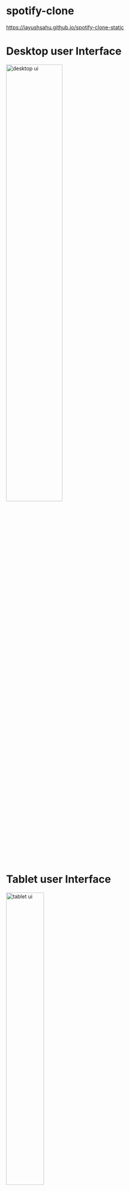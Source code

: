 # spotify-clone


https://iayushsahu.github.io/spotify-clone-static

<h1>Desktop user Interface</h1>
<p align="left">
<img width="55%" alt="desktop ui" src="https://user-images.githubusercontent.com/87942664/204242633-5c132535-683f-4671-9b8a-8361fd8462cb.png" />
</p>

<h1>Tablet user Interface</h1>
<p align="left">
<img width="45%" alt="tablet ui" src="https://user-images.githubusercontent.com/87942664/204242883-0620115b-20fd-420f-96e8-87bdf05aa800.png" />
</P>

<h1>Mobile user Interface</h1>
<p align="left">
<img width="30%" alt="tablet ui" src="https://user-images.githubusercontent.com/87942664/204246062-371f6037-9699-4487-9187-11cdc5cf65ee.jpg" />
</p>


<h1>Preview of music player</h1>
<p align="left">
https://user-images.githubusercontent.com/87942664/204246498-d1b95eac-d9ba-47d3-9b76-1c3157077f01.mp4
</p>

